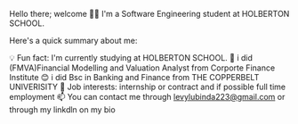 Hello there; welcome 👋🏾
I'm a Software Engineering student at HOLBERTON SCHOOL.

Here's a quick summary about me:

💡 Fun fact: I'm currently studying at HOLBERTON SCHOOL.
🌱 i did (FMVA)Financial Modelling and Valuation Analyst from Corporte Finance Institute
😊 i did Bsc in Banking and Finance from THE COPPERBELT UNIVERISITY 
💼 Job interests: internship or contract and if possible full time employment
📫 You can contact me through levylubinda223@gmail.com or through my linkdln on my bio

